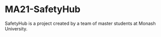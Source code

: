 # MA21-SafetyHub
 
SafetyHub is a project created by a team of master students at Monash University.
